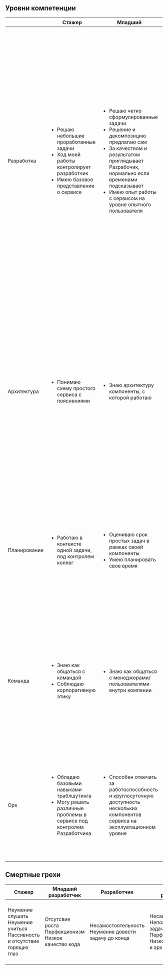 ## Уровни компетенции

|              | Стажер                                                                                                                                                | Младший                                                                                                                                                                                                                                                                  | Разработчик                                                                                                                                                                                                                                                                                                                                                                                                                                                                                                                                                                                                                                                                        | Старший разработчик                                                                                                                                                                                                                                                                                                                                                                                | Ведущий разработчик                                                                                                                                                                                                                                                                                                                                                                     |
|--------------|-------------------------------------------------------------------------------------------------------------------------------------------------------|--------------------------------------------------------------------------------------------------------------------------------------------------------------------------------------------------------------------------------------------------------------------------|------------------------------------------------------------------------------------------------------------------------------------------------------------------------------------------------------------------------------------------------------------------------------------------------------------------------------------------------------------------------------------------------------------------------------------------------------------------------------------------------------------------------------------------------------------------------------------------------------------------------------------------------------------------------------------|----------------------------------------------------------------------------------------------------------------------------------------------------------------------------------------------------------------------------------------------------------------------------------------------------------------------------------------------------------------------------------------------------|-----------------------------------------------------------------------------------------------------------------------------------------------------------------------------------------------------------------------------------------------------------------------------------------------------------------------------------------------------------------------------------------|
| Разработка   | <ul><li>Решаю небольшие проработанные задачи</li><li>Ход моей работы контролирует разработчик</li><li>Имею базовое представление о сервисе</li></ul>  | <ul><li>Решаю четко сформулированные задачи</li><li>Решение и декомпозицию предлагаю сам</li><li>За качеством и результатом приглядывает Разрабочик, нормально если временами подсказывает</li><li>Имею опыт работы с сервисом на уровне опытного пользователя</li></ul> | <ul><li>Самостоятельно решаю задачи в рамказ своей зоны ответственности, средней компоненты, или нескольких небольших</li><li>Декомпозиция и решения редко нуждаются в корректировке</li><li>Делаю ревью кода</li><li>Отвечаю за качество и надежность своего кода - покрытие тестами, минимизация багов, успешность релизов</li><li>Уменю находить компромисное решение с точки зрения производительности, скорости и сложности разработки</li><li>Смотрю вне зоны отвественности, чтобы решение работало</li><li>Способен самостоятельно разобраться с тем, как работает сервис со стороны пользователя</li><li>Могу самостоятельно раздебажить любую проблему сервиса</li></ul> | <ul><li>Детально разбираюсь в сервисе</li><li>Несу отвественность за стабильность сервиса</li><li>Слежу за отсутствие "узких мест" в сервисе</li><li>Разбираю user story и превращаю хотелку продакта/пользователя в техническую задачу</li><li>Предлагаю новые инструменты и технологии разработки</li><li>Могу ответить (или найти ответы) на любой вопрос связанный с работой сервиса</li></ul> | <ul><li>Разрабатываю сервисы под ключ</li><li>Способен найти решение в спорных ситуациях без участия руководителя</li><li>Занимаюсь самообразованием</li><li>Внедряю инструменты, технологии, практики разработки на уровне всей команды</li><li>Стремлюсь расширять зону своей ответственности</li><li>Способен драйвить фичу, собирая вокруг мини-команду для ее реализации</li></ul> |
| Архитектура  | <ul><li>Понимаю схему простого сервиса с пояснениями</li></ul>                                                                                        | <ul><li>Знаю архитектуру компоненты, с которой работаю</li></ul>                                                                                                                                                                                                         | <ul><li>Хорошо знаю архитектуру своего сервиса</li><li>Вижу весь набор компонент сервиса, которые затрагивает задача</li><li>Проектирую архитектуру решений под контроем Старшего/Ведущего разработчика</li><li>Имею представление о архитектуре смежных сервисов</li><li>Могу нарисовать архитектуру работы сервиса на "квадратиках" и рассказать как он работает</li><li>Самостоятельно могу спроектировать небольшие архитектурные изменения</li></ul>                                                                                                                                                                                                                          | <ul><li>Продумываю архитектуру сервиса и умею обосновывать принятые решения</li><li>Самостоятельно подготавливаю архитектуру разрабатываемых компонент к защите перед командой</li></ul>                                                                                                                                                                                                           | <ul><li>Отвечаю за архитектуру несколких сервисов</li><li>Принимаю во внимание дальнейшее развитие всего сервиса</li><li>Проектирую сложные системы затрагивающие многие компоненты или сервисы</li></ul>                                                                                                                                                                               |
| Планирование | <ul><li>Работаю в контексте одной задачи, под контролем коллег</li></ul>                                                                              | <ul><li>Оцениваю срок простых задач в рамках своей компоненты</li><li>Умею планировать свое время</li></ul>                                                                                                                                                              | <ul><li>Умею приоритезировать свои задачи</li><li>Принимаю сроки во внимание, заранее сообщаю о проблемах</li><li>Самостоятельно декомпозирую сложные задачи, оцениваю их сроки</li><li>При необходимости провожу исследование альтернативных решений</li><li>Знаю про контроль и делегирование</li></ul>                                                                                                                                                                                                                                                                                                                                                                          | <ul><li>Способен вести несколько фичей одновременно</li><li>Могу составить роадмап проекта с контрольными точками (при поддержке аналитика/менеджера)</li><li>Работаю с долгосрочными целями команды/отдела</li></ul>                                                                                                                                                                              | <ul><li>Занимаюсь стратегией и тактикой развития сервиса</li><li>Самостоятельно оцениваю необходимые трудозатраты и приоритезирую разработку</li><li>Сам предоставляю отчетность для контроля</li></ul>                                                                                                                                                                                 |
| Команда      | <ul><li>Знаю как общаться с командой</li><li>Соблюдаю корпоративную этику</li></ul>                                                                   | <ul><li>Знаю как общаться с менеджерами/пользователями внутри компании</li></ul>                                                                                                                                                                                         | <ul><li>При необходимости сам работаю по задачам с коллегами из других команд</li><li>Ищу конструктивные решения в конфликтных ситуациях</li></ul>                                                                                                                                                                                                                                                                                                                                                                                                                       | <ul><li>Участвую в найме в команду/отдел</li><li>Могу вести адаптацию нового сотрудника в проект и команду</li><li>Могу вести стажера и самостоятельно определять скоуп его работы</li><li>Проактивно помогаю коллегам и руководителям в организации рабочего процесса</li><li>Могу решить или деэскалировать конфликтную ситуацию</li></ul>                                                       | <ul><li>Занимаюсь построением и развитием команды</li><li>Эффективно решаю конфликты в команде и умею работать с "трудными" сотрудниками</li><li>Занимаюсь самообразованием</li></ul>                                                                                                                                                                                                   |
| Ops          | <ul><li>Обладаю базовыми навыками траблшутинга</li><li>Могу решать различные проблемы в сервисе под контролем Разработчика</li></ul> | <ul><li>Способен отвечать за работоспособность и круглосуточную доступность нескольких компонентов сервиса на эксплуатационном уровне</li></ul>                                                                                                                          | <ul><li>Отвечаю за обеспечение работоспособности и круглосуточной доступности сервиса как на эксплуатационном уровне, так и на уровне бизнес-логики</li></ul>                                                                                                                                                                                                                                                                                                                                                                                                                                                                                                                      | <ul><li>Отвечаю за обеспечение работоспособности и круглосуточной доступности сервиса на всех уровнях, в том числе организационном и стратегическом</li><li>Проактивно нахожу узкие места в сервисе, предлагаю системные решения</li></ul>                                                                                                                                                         | <ul><li>Полностью отвечаю за обеспечение работоспособности и круглосуточной доступности сервисов подразделения</li><li>Отвечаю за стабильность при росте и развитии сервисов</li><li>Отвечаю за запуск новых сервисов на эксплуатационном уровне</li></ul>                                                                                                                              |



## Смертные грехи

| Стажер                                                                           | Младший разработчик                                        | Разработчик                                              | Старший разработчик                                                                                                 | Ведущий разработчик                                                                                                                   |
|----------------------------------------------------------------------------------|------------------------------------------------------------|----------------------------------------------------------|---------------------------------------------------------------------------------------------------------------------|---------------------------------------------------------------------------------------------------------------------------------------|
| Неумение слушать<br/>Неумение учиться<br/>Пассивность и отсутствие горящих глаз | Отсутсвие роста<br/>Перфекционизм<br/>Низкое качество кода | Несамостоятельность<br/>Неумение довести задачу до конца | Несамостоятельность<br/>Непонимание целей и задач продукта<br/>Перфекционизм<br/>Низкое качество кода и архитектуры | Неумение добиваться результата<br/>Несамостоятельность<br/>Неумение взаимодействовать с людьми<br/>Непонимание целей и задач продукта<br/>Неумение делегировать |



